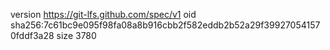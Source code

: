 version https://git-lfs.github.com/spec/v1
oid sha256:7c61bc9e095f98fa08a8b916cbb2f582eddb2b52a29f399270541570fddf3a28
size 3780
